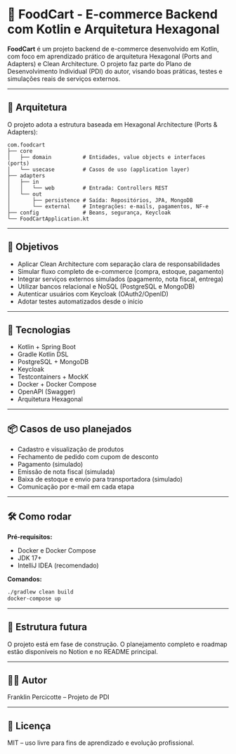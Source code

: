 # 🛒 FoodCart - E-commerce Backend com Kotlin e Arquitetura Hexagonal

**FoodCart** é um projeto backend de e-commerce desenvolvido em Kotlin, com foco em aprendizado prático de arquitetura Hexagonal (Ports and Adapters) e Clean Architecture. O projeto faz parte do Plano de Desenvolvimento Individual (PDI) do autor, visando boas práticas, testes e simulações reais de serviços externos.

---

## 🔧 Arquitetura

O projeto adota a estrutura baseada em Hexagonal Architecture (Ports & Adapters):

```
com.foodcart
├── core
│   ├── domain          # Entidades, value objects e interfaces (ports)
│   └── usecase         # Casos de uso (application layer)
├── adapters
│   ├── in
│   │   └── web         # Entrada: Controllers REST
│   └── out
│       ├── persistence # Saída: Repositórios, JPA, MongoDB
│       └── external    # Integrações: e-mails, pagamentos, NF-e
├── config              # Beans, segurança, Keycloak
└── FoodCartApplication.kt
```

---

## 🎯 Objetivos

- Aplicar Clean Architecture com separação clara de responsabilidades
- Simular fluxo completo de e-commerce (compra, estoque, pagamento)
- Integrar serviços externos simulados (pagamento, nota fiscal, entrega)
- Utilizar bancos relacional e NoSQL (PostgreSQL e MongoDB)
- Autenticar usuários com Keycloak (OAuth2/OpenID)
- Adotar testes automatizados desde o início

---

## 🚀 Tecnologias

- Kotlin + Spring Boot
- Gradle Kotlin DSL
- PostgreSQL + MongoDB
- Keycloak
- Testcontainers + MockK
- Docker + Docker Compose
- OpenAPI (Swagger)
- Arquitetura Hexagonal

---

## 📦 Casos de uso planejados

- Cadastro e visualização de produtos
- Fechamento de pedido com cupom de desconto
- Pagamento (simulado)
- Emissão de nota fiscal (simulada)
- Baixa de estoque e envio para transportadora (simulado)
- Comunicação por e-mail em cada etapa

---

## 🛠️ Como rodar

**Pré-requisitos:**

- Docker e Docker Compose
- JDK 17+
- IntelliJ IDEA (recomendado)

**Comandos:**
```bash
./gradlew clean build
docker-compose up
```

---

## 📁 Estrutura futura

O projeto está em fase de construção. O planejamento completo e roadmap estão disponíveis no Notion e no README principal.

---

## 👨‍💻 Autor

Franklin Percicotte – Projeto de PDI

---

## 📄 Licença

MIT – uso livre para fins de aprendizado e evolução profissional.
